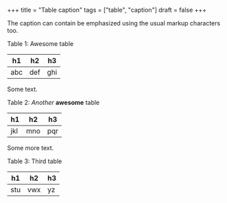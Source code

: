 +++
title = "Table caption"
tags = ["table", "caption"]
draft = false
+++

The caption can contain be emphasized using the usual markup
characters too.

<div class="table-caption">
  <span class="table-number">Table 1:</span>
  Awesome table
</div>

| h1  | h2  | h3  |
|-----|-----|-----|
| abc | def | ghi |

Some text.

<div class="table-caption">
  <span class="table-number">Table 2:</span>
  <i>Another</i> <b>awesome</b> table
</div>

| h1  | h2  | h3  |
|-----|-----|-----|
| jkl | mno | pqr |

Some more text.

<div class="table-caption">
  <span class="table-number">Table 3:</span>
  <span class="underline">Third</span> table
</div>

| h1  | h2  | h3 |
|-----|-----|----|
| stu | vwx | yz |
